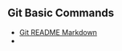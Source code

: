## Git Basic Commands

* [Git README Markdown](https://guides.github.com/features/mastering-markdown/)
* 